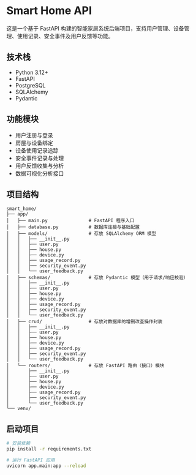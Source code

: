 # Smart Home API

这是一个基于 FastAPI 构建的智能家居系统后端项目，支持用户管理、设备管理、使用记录、安全事件及用户反馈等功能。

##  技术栈

- Python 3.12+
- FastAPI
- PostgreSQL
- SQLAlchemy
- Pydantic

##  功能模块

- 用户注册与登录
- 房屋与设备绑定
- 设备使用记录追踪
- 安全事件记录与处理
- 用户反馈收集与分析
- 数据可视化分析接口

##  项目结构

```plaintext
smart_home/
├── app/
│   ├── main.py               # FastAPI 程序入口
│   ├── database.py           # 数据库连接与基础配置
│   ├── models/               # 存放 SQLAlchemy ORM 模型
│   │   ├── __init__.py
│   │   ├── user.py
│   │   ├── house.py
│   │   ├── device.py
│   │   ├── usage_record.py
│   │   ├── security_event.py
│   │   └── user_feedback.py
│   ├── schemas/              # 存放 Pydantic 模型（用于请求/响应校验）
│   │   ├── __init__.py
│   │   ├── user.py
│   │   ├── house.py
│   │   ├── device.py
│   │   ├── usage_record.py
│   │   ├── security_event.py
│   │   └── user_feedback.py
│   ├── crud/                 # 存放对数据库的增删改查操作封装
│   │   ├── __init__.py
│   │   ├── user.py
│   │   ├── house.py
│   │   ├── device.py
│   │   ├── usage_record.py
│   │   ├── security_event.py
│   │   └── user_feedback.py
│   └── routers/              # 存放 FastAPI 路由（接口）模块
│       ├── __init__.py
│       ├── user.py
│       ├── house.py
│       ├── device.py
│       ├── usage_record.py
│       ├── security_event.py
│       └── user_feedback.py
└── venv/
```

## 启动项目

```bash
# 安装依赖
pip install -r requirements.txt

# 运行 FastAPI 应用
uvicorn app.main:app --reload
